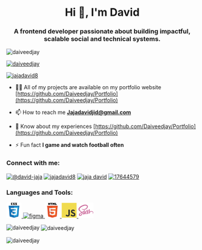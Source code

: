 <h1 align="center">Hi 👋, I'm David</h1>
<h3 align="center">A frontend developer passionate about building impactful, scalable social and technical systems.</h3>

<p align="left"> <img src="https://komarev.com/ghpvc/?username=daiveedjay&label=Profile%20views&color=0e75b6&style=flat" alt="daiveedjay" /> </p>

<p align="left"> <a href="https://github.com/ryo-ma/github-profile-trophy"><img src="https://github-profile-trophy.vercel.app/?username=daiveedjay" alt="daiveedjay" /></a> </p>

<p align="left"> <a href="https://twitter.com/jajadavid8" target="blank"><img src="https://img.shields.io/twitter/follow/jajadavid8?logo=twitter&style=for-the-badge" alt="jajadavid8" /></a> </p>

- 👨‍💻 All of my projects are available on my portfolio website [https://github.com/Daiveedjay/Portfolio](https://github.com/Daiveedjay/Portfolio)

- 📫 How to reach me **Jajadavidjid@gmail.com**

- 📄 Know about my experiences [https://github.com/Daiveedjay/Portfolio](https://github.com/Daiveedjay/Portfolio)

- ⚡ Fun fact **I game and watch football often**

<h3 align="left">Connect with me:</h3>
<p align="left">
<a href="https://codepen.io/@david-jaja" target="blank"><img align="center" src="https://raw.githubusercontent.com/rahuldkjain/github-profile-readme-generator/master/src/images/icons/Social/codepen.svg" alt="@david-jaja" height="30" width="40" /></a>
<a href="https://twitter.com/jajadavid8" target="blank"><img align="center" src="https://raw.githubusercontent.com/rahuldkjain/github-profile-readme-generator/master/src/images/icons/Social/twitter.svg" alt="jajadavid8" height="30" width="40" /></a>
<a href="https://linkedin.com/in/jaja david" target="blank"><img align="center" src="https://raw.githubusercontent.com/rahuldkjain/github-profile-readme-generator/master/src/images/icons/Social/linked-in-alt.svg" alt="jaja david" height="30" width="40" /></a>
<a href="https://stackoverflow.com/users/17644579" target="blank"><img align="center" src="https://raw.githubusercontent.com/rahuldkjain/github-profile-readme-generator/master/src/images/icons/Social/stack-overflow.svg" alt="17644579" height="30" width="40" /></a>
</p>

<h3 align="left">Languages and Tools:</h3>
<p align="left"> <a href="https://www.w3schools.com/css/" target="_blank" rel="noreferrer"> <img src="https://raw.githubusercontent.com/devicons/devicon/master/icons/css3/css3-original-wordmark.svg" alt="css3" width="40" height="40"/> </a> <a href="https://www.figma.com/" target="_blank" rel="noreferrer"> <img src="https://www.vectorlogo.zone/logos/figma/figma-icon.svg" alt="figma" width="40" height="40"/> </a> <a href="https://www.w3.org/html/" target="_blank" rel="noreferrer"> <img src="https://raw.githubusercontent.com/devicons/devicon/master/icons/html5/html5-original-wordmark.svg" alt="html5" width="40" height="40"/> </a> <a href="https://developer.mozilla.org/en-US/docs/Web/JavaScript" target="_blank" rel="noreferrer"> <img src="https://raw.githubusercontent.com/devicons/devicon/master/icons/javascript/javascript-original.svg" alt="javascript" width="40" height="40"/> </a> <a href="https://sass-lang.com" target="_blank" rel="noreferrer"> <img src="https://raw.githubusercontent.com/devicons/devicon/master/icons/sass/sass-original.svg" alt="sass" width="40" height="40"/> </a> </p>

<p><img align="left" src="https://github-readme-stats.vercel.app/api/top-langs?username=daiveedjay&show_icons=true&locale=en&layout=compact" alt="daiveedjay" /></p>

<p>&nbsp;<img align="center" src="https://github-readme-stats.vercel.app/api?username=daiveedjay&show_icons=true&locale=en" alt="daiveedjay" /></p>

<p><img align="center" src="https://github-readme-streak-stats.herokuapp.com/?user=daiveedjay&" alt="daiveedjay" /></p>
